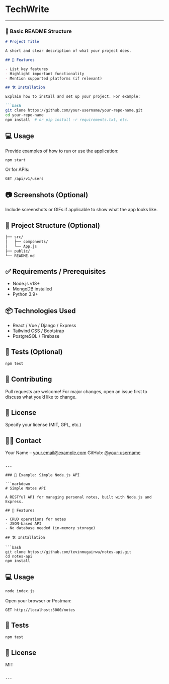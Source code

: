 # TechWrite

---

### 📘 **Basic README Structure**

````markdown
# Project Title

A short and clear description of what your project does.

## 🚀 Features

- List key features
- Highlight important functionality
- Mention supported platforms (if relevant)

## 🛠️ Installation

Explain how to install and set up your project. For example:

```bash
git clone https://github.com/your-username/your-repo-name.git
cd your-repo-name
npm install  # or pip install -r requirements.txt, etc.
````

## 💻 Usage

Provide examples of how to run or use the application:

```bash
npm start
```

Or for APIs:

```http
GET /api/v1/users
```

## 📷 Screenshots (Optional)

Include screenshots or GIFs if applicable to show what the app looks like.

## 📁 Project Structure (Optional)

```bash
├── src/
│   ├── components/
│   └── App.js
├── public/
└── README.md
```

## ✅ Requirements / Prerequisites

* Node.js v18+
* MongoDB installed
* Python 3.9+

## 📦 Technologies Used

* React / Vue / Django / Express
* Tailwind CSS / Bootstrap
* PostgreSQL / Firebase

## 🧪 Tests (Optional)

```bash
npm test
```

## 🤝 Contributing

Pull requests are welcome! For major changes, open an issue first to discuss what you’d like to change.

## 📄 License

Specify your license (MIT, GPL, etc.)

## 🙋‍♂️ Contact

Your Name – [your.email@example.com](mailto:your.email@example.com)
GitHub: [@your-username](https://github.com/your-username)

````

---

### 📝 Example: Simple Node.js API

```markdown
# Simple Notes API

A RESTful API for managing personal notes, built with Node.js and Express.

## 🚀 Features

- CRUD operations for notes
- JSON-based API
- No database needed (in-memory storage)

## 🛠️ Installation

```bash
git clone https://github.com/tevinmugairwa/notes-api.git
cd notes-api
npm install
````

## 💻 Usage

```bash
node index.js
```

Open your browser or Postman:

```
GET http://localhost:3000/notes
```

## 🧪 Tests

```bash
npm test
```

## 📄 License

MIT

```

---


```
